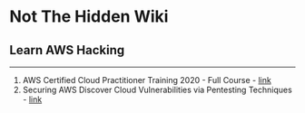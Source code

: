 # Not The Hidden Wiki

## Learn AWS Hacking
-----

1. AWS Certified Cloud Practitioner Training 2020 - Full Course  - [link](https://www.youtube.com/watch?v=3hLmDS179YE)
2. Securing AWS Discover Cloud Vulnerabilities via Pentesting Techniques - [link](https://www.youtube.com/watch?v=fg_hey18tio)